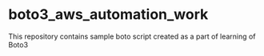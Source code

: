 # boto3_aws_automation_work
This repository contains sample boto script created as a part of learning of Boto3
